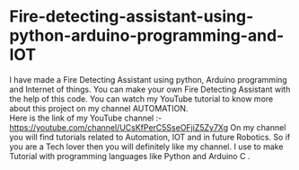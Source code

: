 # Fire-detecting-assistant-using-python-arduino-programming-and-IOT
I have made a Fire Detecting Assistant using python, Arduino programming and Internet of things. You can make your own Fire Detecting Assistant with the help of this code. You can watch my YouTube tutorial to know more about this project on my channel AUTOMATION.   
Here is the link of my YouTube channel :- https://youtube.com/channel/UCsKfPerC5SseOFjiZ5Zy7Xg
On my channel you will find tutorials related to Automation, IOT and in future Robotics.
So if you are a Tech lover then you will definitely like my channel.
I use to make Tutorial with programming languages like Python and Arduino C .
